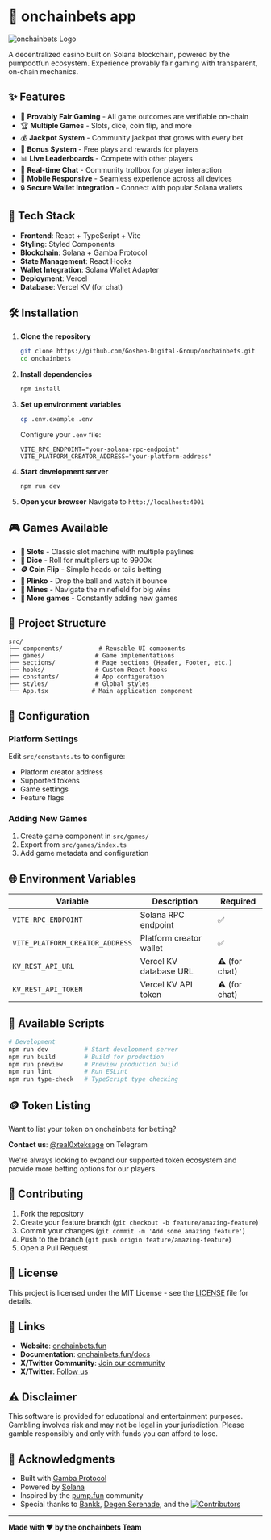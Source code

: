 # 🎰 onchainbets app

![onchainbets Logo](./public/logo.png)

A decentralized casino built on Solana blockchain, powered by the pumpdotfun ecosystem. Experience provably fair gaming with transparent, on-chain mechanics.

## ✨ Features

- 🎲 **Provably Fair Gaming** - All game outcomes are verifiable on-chain
- 🏆 **Multiple Games** - Slots, dice, coin flip, and more
- 💰 **Jackpot System** - Community jackpot that grows with every bet
- 🎁 **Bonus System** - Free plays and rewards for players
- 📊 **Live Leaderboards** - Compete with other players
- 💬 **Real-time Chat** - Community trollbox for player interaction
- 📱 **Mobile Responsive** - Seamless experience across all devices
- 🔒 **Secure Wallet Integration** - Connect with popular Solana wallets

## 🚀 Tech Stack

- **Frontend**: React + TypeScript + Vite
- **Styling**: Styled Components
- **Blockchain**: Solana + Gamba Protocol
- **State Management**: React Hooks
- **Wallet Integration**: Solana Wallet Adapter
- **Deployment**: Vercel
- **Database**: Vercel KV (for chat)

## 🛠️ Installation

1. **Clone the repository**
   ```bash
   git clone https://github.com/Goshen-Digital-Group/onchainbets.git
   cd onchainbets
   ```

2. **Install dependencies**
   ```bash
   npm install
   ```

3. **Set up environment variables**
   ```bash
   cp .env.example .env
   ```
   
   Configure your `.env` file:
   ```env
   VITE_RPC_ENDPOINT="your-solana-rpc-endpoint"
   VITE_PLATFORM_CREATOR_ADDRESS="your-platform-address"
   ```

4. **Start development server**
   ```bash
   npm run dev
   ```

5. **Open your browser**
   Navigate to `http://localhost:4001`

## 🎮 Games Available

- **🎰 Slots** - Classic slot machine with multiple paylines
- **🎲 Dice** - Roll for multipliers up to 9900x
- **🪙 Coin Flip** - Simple heads or tails betting
- **🎯 Plinko** - Drop the ball and watch it bounce
- **💎 Mines** - Navigate the minefield for big wins
- **🎪 More games** - Constantly adding new games

## 📁 Project Structure

```
src/
├── components/          # Reusable UI components
├── games/              # Game implementations
├── sections/           # Page sections (Header, Footer, etc.)
├── hooks/              # Custom React hooks
├── constants/          # App configuration
├── styles/             # Global styles
└── App.tsx            # Main application component
```

## 🔧 Configuration

### Platform Settings
Edit `src/constants.ts` to configure:
- Platform creator address
- Supported tokens
- Game settings
- Feature flags

### Adding New Games
1. Create game component in `src/games/`
2. Export from `src/games/index.ts`
3. Add game metadata and configuration

## 🌐 Environment Variables

| Variable | Description | Required |
|----------|-------------|----------|
| `VITE_RPC_ENDPOINT` | Solana RPC endpoint | ✅ |
| `VITE_PLATFORM_CREATOR_ADDRESS` | Platform creator wallet | ✅ |
| `KV_REST_API_URL` | Vercel KV database URL | ⚠️ (for chat) |
| `KV_REST_API_TOKEN` | Vercel KV API token | ⚠️ (for chat) |

## 🚦 Available Scripts

```bash
# Development
npm run dev          # Start development server
npm run build        # Build for production
npm run preview      # Preview production build
npm run lint         # Run ESLint
npm run type-check   # TypeScript type checking
```

## 🪙 Token Listing

Want to list your token on onchainbets for betting? 

**Contact us**: [@real0xteksage](https://t.me/real0xteksage) on Telegram

We're always looking to expand our supported token ecosystem and provide more betting options for our players.

## 🤝 Contributing

1. Fork the repository
2. Create your feature branch (`git checkout -b feature/amazing-feature`)
3. Commit your changes (`git commit -m 'Add some amazing feature'`)
4. Push to the branch (`git push origin feature/amazing-feature`)
5. Open a Pull Request

## 📄 License

This project is licensed under the MIT License - see the [LICENSE](LICENSE) file for details.

## 🔗 Links

- **Website**: [onchainbets.fun](https://onchainbets.fun)
- **Documentation**: [onchainbets.fun/docs](https://www.onchainbets.fun/docs)
- **X/Twitter Community**: [Join our community](https://x.com/i/communities/1959009958617334252)
- **X/Twitter**: [Follow us](https://x.com/Onchainbetsfun)

## ⚠️ Disclaimer

This software is provided for educational and entertainment purposes. Gambling involves risk and may not be legal in your jurisdiction. Please gamble responsibly and only with funds you can afford to lose.

## 🙏 Acknowledgments

- Built with [Gamba Protocol](https://gamba.so/)
- Powered by [Solana](https://solana.com/)
- Inspired by the [pump.fun](https://pump.fun) community
- Special thanks to [Bankk](https://github.com/BankkRoll), [Degen Serenade](https://github.com/degenwithheart), and the
[![Contributors](https://img.shields.io/github/contributors/Goshen-Digital-Group/onchainbets?style=flat-square)](https://github.com/Goshen-Digital-Group/onchainbets/graphs/contributors)


---

**Made with ❤️ by the onchainbets Team**